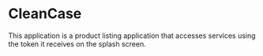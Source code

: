 # CleanCase

This application is a product listing application that accesses services using the token it receives on the splash screen.
